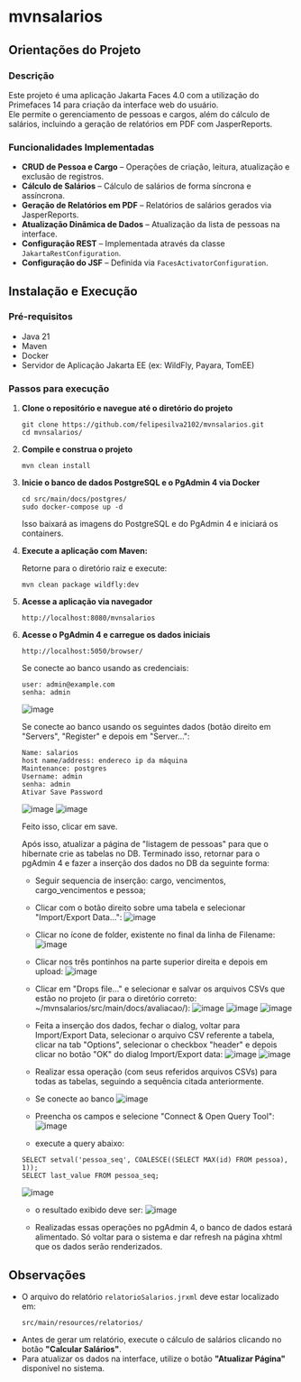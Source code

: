 # mvnsalarios

## Orientações do Projeto

### Descrição  
Este projeto é uma aplicação Jakarta Faces 4.0 com a utilização do Primefaces 14 para criação da interface web do usuário.  
Ele permite o gerenciamento de pessoas e cargos, além do cálculo de salários, incluindo a geração de relatórios em PDF com JasperReports.  

### Funcionalidades Implementadas  
- **CRUD de Pessoa e Cargo** – Operações de criação, leitura, atualização e exclusão de registros.  
- **Cálculo de Salários** – Cálculo de salários de forma síncrona e assíncrona.  
- **Geração de Relatórios em PDF** – Relatórios de salários gerados via JasperReports.  
- **Atualização Dinâmica de Dados** – Atualização da lista de pessoas na interface.  
- **Configuração REST** – Implementada através da classe `JakartaRestConfiguration`.  
- **Configuração do JSF** – Definida via `FacesActivatorConfiguration`.  

## Instalação e Execução  

### Pré-requisitos  
- Java 21  
- Maven  
- Docker  
- Servidor de Aplicação Jakarta EE (ex: WildFly, Payara, TomEE)  

### Passos para execução  
1. **Clone o repositório e navegue até o diretório do projeto**  
   ```
   git clone https://github.com/felipesilva2102/mvnsalarios.git
   cd mvnsalarios/
   ```

2. **Compile e construa o projeto**  
   ```
   mvn clean install
   ```

3. **Inicie o banco de dados PostgreSQL e o PgAdmin 4 via Docker**  
   ```
   cd src/main/docs/postgres/
   sudo docker-compose up -d
   ```
   Isso baixará as imagens do PostgreSQL e do PgAdmin 4 e iniciará os containers.  

4. **Execute a aplicação com Maven:**
   
   Retorne para o diretório raiz e execute:
   ```
   mvn clean package wildfly:dev  
   ```

5. **Acesse a aplicação via navegador**  
   ```
   http://localhost:8080/mvnsalarios
   ```

6. **Acesse o PgAdmin 4 e carregue os dados iniciais**
   ```
   http://localhost:5050/browser/
   ```
   Se conecte ao banco usando as credenciais:
   ```
   user: admin@example.com
   senha: admin
   ```
   ![image](https://github.com/user-attachments/assets/76be2ccf-7a7e-4b2e-a74d-5db0476cf217)
   
   Se conecte ao banco usando os seguintes dados (botão direito em "Servers", "Register" e depois em "Server...":
   ```
   Name: salarios
   host name/address: endereco ip da máquina
   Maintenance: postgres
   Username: admin
   senha: admin
   Ativar Save Password
   ```
   ![image](https://github.com/user-attachments/assets/5d2dea0f-2626-448a-aa1d-d50434977965)
   ![image](https://github.com/user-attachments/assets/cde8365b-68d3-4047-902b-2ce07cf63acb)
   
   Feito isso, clicar em save.
   
   Após isso, atualizar a página de "listagem de pessoas" para que o hibernate crie as tabelas no DB.
   Terminado isso, retornar para o pgAdmin 4 e fazer a inserção dos dados no DB da seguinte forma:

   - Seguir sequencia de inserção: cargo, vencimentos, cargo_vencimentos e pessoa;
   - Clicar com o botão direito sobre uma tabela e selecionar "Import/Export Data...":
     ![image](https://github.com/user-attachments/assets/91b33034-7935-46c4-a8a7-1ed36b6c8f94)
   
   - Clicar no ícone de folder, existente no final da linha de Filename:
     ![image](https://github.com/user-attachments/assets/4006fb30-0c06-4852-a815-d6e257c7b2a5)

   - Clicar nos três pontinhos na parte superior direita e depois em upload:
     ![image](https://github.com/user-attachments/assets/00fc8dac-1455-48aa-ac48-9aee9bfaa294)

   - Clicar em "Drops file..." e selecionar e salvar os arquivos CSVs que estão no projeto (ir para o diretório correto: ~/mvnsalarios/src/main/docs/avaliacao/):
    ![image](https://github.com/user-attachments/assets/40c12e17-77cd-47e6-b516-6ed7a747a63b)
    ![image](https://github.com/user-attachments/assets/d03acc50-e766-4fdc-80ce-10fbd85afbb2)
    ![image](https://github.com/user-attachments/assets/61a6ee4a-2770-4c75-bf42-a8d751747c1a)

   - Feita a inserção dos dados, fechar o dialog, voltar para Import/Export Data, selecionar o arquivo CSV referente a tabela, clicar na tab "Options", selecionar o checkbox "header" e depois clicar no botão "OK" do dialog Import/Export data:
     ![image](https://github.com/user-attachments/assets/ed7f6535-f43f-4553-9281-85c41a897df4)
     ![image](https://github.com/user-attachments/assets/597c9a32-6156-4cc5-acff-74553484008e)

   - Realizar essa operação (com seus referidos arquivos CSVs) para todas as tabelas, seguindo a sequência citada anteriormente.
   - Se conecte ao banco
   ![image](https://github.com/user-attachments/assets/6b01a781-f869-41a5-ba76-b2de508890eb)
   - Preencha os campos e selecione "Connect & Open Query Tool":
   ![image](https://github.com/user-attachments/assets/adbdc5f5-b35e-426b-8217-444a4e8f29d4)
   -    execute a query abaixo:
   ```
   SELECT setval('pessoa_seq', COALESCE((SELECT MAX(id) FROM pessoa), 1));
   SELECT last_value FROM pessoa_seq;
   ```
   ![image](https://github.com/user-attachments/assets/2767e7a4-231c-43a5-ac61-db903afe1a35)

   - o resultado exibido deve ser:
   ![image](https://github.com/user-attachments/assets/5330e705-0747-448c-aa4c-2c8ea0f6ef1d)

   - Realizadas essas operações no pgAdmin 4, o banco de dados estará alimentado. Só voltar para o sistema e dar refresh na página xhtml que os dados serão renderizados.


## Observações  
- O arquivo do relatório `relatorioSalarios.jrxml` deve estar localizado em:  
  ```
  src/main/resources/relatorios/
  ```
- Antes de gerar um relatório, execute o cálculo de salários clicando no botão **"Calcular Salários"**.  
- Para atualizar os dados na interface, utilize o botão **"Atualizar Página"** disponível no sistema.  

